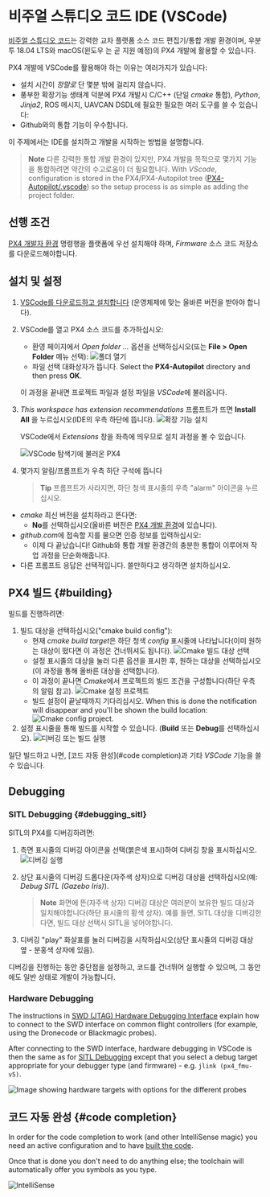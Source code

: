 # 비주얼 스튜디오 코드 IDE (VSCode)

[비주얼 스튜디오 코드](https://code.visualstudio.com/)는 강력한 교차 플랫폼 소스 코드 편집기/통합 개발 환경이며, 우분투 18.04 LTS와 macOS(윈도우 는 곧 지원 예정)의 PX4 개발에 활용할 수 있습니다.

PX4 개발에 VSCode를 활용해야 하는 이유는 여러가지가 있습니다:

- 설치 시간이 *정말로* 단 몇분 밖에 걸리지 않습니다.
- 풍부한 확장기능 생태계 덕분에 PX4 개발시 C/C++ (단일 *cmake* 통합), *Python*, *Jinja2*, ROS 메시지, UAVCAN DSDL에 필요한 필요한 여러 도구를 쓸 수 있습니다: 
- Github와의 통합 기능이 우수합니다.

이 주제에서는 IDE를 설치하고 개발을 시작하는 방법을 설명합니다.

> **Note** 다른 강력한 통합 개발 환경이 있지만, PX4 개발을 목적으로 몇가지 기능을 통합하려면 약간의 수고로움이 더 필요합니다. With *VScode*, configuration is stored in the PX4/PX4-Autopilot tree ([PX4-Autopilot/.vscode](https://github.com/PX4/PX4-Autopilot/tree/master/.vscode)) so the setup process is as simple as adding the project folder.

## 선행 조건

[PX4 개발자 환경](../setup/dev_env.md) 명령행을 플랫폼에 우선 설치해야 하며, *Firmware* 소스 코드 저장소를 다운로드해야합니다.

## 설치 및 설정

1. [VSCode를 다운로드하고 설치합니다](https://code.visualstudio.com/) (운영체제에 맞는 올바른 버전을 받아야 합니다).
2. VSCode를 열고 PX4 소스 코드를 추가하십시오:
    
   - 환영 페이지에서 *Open folder ...* 옵션을 선택하십시오(또는 **File > Open Folder** 메뉴 선택): ![폴더 열기](../../assets/toolchain/vscode/welcome_open_folder.jpg)
   - 파일 선택 대화상자가 뜹니다. Select the **PX4-Autopilot** directory and then press **OK**.
    
    이 과정을 끝내면 프로젝트 파일과 설정 파일을 *VSCode*에 불러옵니다.

3. *This workspace has extension recommendations* 프롬프트가 뜨면 **Install All** 을 누르십시오(IDE의 우측 하단에 뜹니다). ![확장 기능 설치](../../assets/toolchain/vscode/prompt_install_extensions.jpg)
    
    VSCode에서 *Extensions* 창을 좌측에 띄우므로 설치 과정을 볼 수 있습니다.
    
    ![VSCode 탐색기에 불러온 PX4
](../../assets/toolchain/vscode/installing_extensions.jpg)

4. 몇가지 알림/프롬프트가 우측 하단 구석에 뜹니다
    
    > **Tip** 프롬프트가 사라지면, 하단 청색 표시줄의 우측 "alarm" 아이콘을 누르십시오.

- *cmake* 최신 버전을 설치하라고 뜬다면: 
   - **No**를 선택하십시오(올바른 버전은 [PX4 개발 환경](../setup/dev_env.md)에 있습니다).
- *github.com*에 접속할 지를 물으면 인증 정보를 입력하십시오: 
   - 이제 다 끝났습니다! Github와 통합 개발 환경간의 충분한 통합이 이루어져 작업 과정을 단순화해줍니다.
- 다른 프롬프트 응답은 선택적입니다. 쓸만하다고 생각하면 설치하십시오.<!-- perhaps add screenshot of these prompts -->

## PX4 빌드 {#building}

빌드를 진행하려면:

1. 빌드 대상을 선택하십시오("cmake build config"): 
   - 현재 *cmake build target*은 하단 청색 *config* 표시줄에 나타납니다(이미 원하는 대상이 떴다면 이 과정은 건너뛰셔도 됩니다). ![Cmake 빌드 대상 선택](../../assets/toolchain/vscode/cmake_build_config.jpg)
   - 설정 표시줄의 대상을 눌러 다른 옵션을 표시한 후, 원하는 대상을 선택하십시오(이 과정을 통해 올바른 대상을 선택합니다).
   - 이 과정이 끝나면 *Cmake*에서 프로젝트의 빌드 조건을 구성합니다(하단 우측의 알림 참고). ![Cmake 설정 프로젝트](../../assets/toolchain/vscode/cmake_configuring_project.jpg)
   - 빌드 설정이 끝날때까지 기다리십시오. When this is done the notification will disappear and you'll be shown the build location: ![Cmake config project](../../assets/toolchain/vscode/cmake_configuring_project_done.jpg).
2. 설정 표시줄을 통해 빌드를 시작할 수 있습니다. (**Build** 또는 **Debug**를 선택하십시오). ![디버깅 또는 빌드 실행](../../assets/toolchain/vscode/run_debug_build.jpg)

일단 빌드하고 나면, [코드 자동 완성](#code completion)과 기타 *VSCode* 기능을 쓸 수 있습니다.

## Debugging

### SITL Debugging {#debugging_sitl}

SITL의 PX4를 디버깅하려면:

1. 측면 표시줄의 디버깅 아이콘을 선택(붉은색 표시)하여 디버깅 창을 표시하십시오.![디버깅 실행](../../assets/toolchain/vscode/vscode_debug.jpg)

2. 상단 표시줄의 디버깅 드롭다운(자주색 상자)으로 디버깅 대상을 선택하십시오(예: *Debug SITL (Gazebo Iris)*).
    
    > **Note** 화면에 뜬(자주색 상자) 디버깅 대상은 여러분이 보유한 빌드 대상과 일치해야합니다(하단 표시줄의 황색 상자). 예를 들면, SITL 대상을 디버깅한다면, 빌드 대상 선택시 SITL을 넣어야합니다.

3. 디버깅 "play" 화살표를 눌러 디버깅을 시작하십시오(상단 표시줄의 디버깅 대상 옆 - 분홍색 상자에 있음).

디버깅을 진행하는 동안 중단점을 설정하고, 코드를 건너뛰어 실행할 수 있으며, 그 동안에도 일반 상태로 개발이 가능합니다.

### Hardware Debugging

The instructions in [SWD (JTAG) Hardware Debugging Interface](../debug/swd_debug.html) explain how to connect to the SWD interface on common flight controllers (for example, using the Dronecode or Blackmagic probes).

After connecting to the SWD interface, hardware debugging in VSCode is then the same as for [SITL Debugging](#debugging_sitl) except that you select a debug target appropriate for your debugger type (and firmware) - e.g. `jlink (px4_fmu-v5)`.

![Image showing hardware targets with options for the different probes](../../assets/toolchain/vscode/vscode_hardware_debugging_options.png)

## 코드 자동 완성 {#code completion}

In order for the code completion to work (and other IntelliSense magic) you need an active configuration and to have [built the code](#building).

Once that is done you don't need to do anything else; the toolchain will automatically offer you symbols as you type.

![IntelliSense](../../assets/toolchain/vscode/vscode_intellisense.jpg)